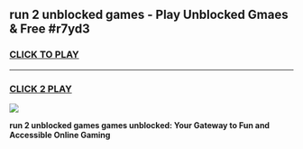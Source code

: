 
## run 2 unblocked games - Play Unblocked Gmaes & Free #r7yd3
<h3>
<a href="https://news.freeplayer.one?title=run_2_unblocked_games&ref=24F">CLICK TO PLAY</a></h3>
<hr>

<h3>
<a href="https://news.freeplayer.one?title=run_2_unblocked_games&ref=24F">CLICK 2 PLAY</a>
  
</h3>

<a href="https://news.freeplayer.one?title=run_2_unblocked_games&ref=24F/"><img src="https://clearcache.store/games.png"></a>


**run 2 unblocked games games unblocked: Your Gateway to Fun and Accessible Online Gaming**
